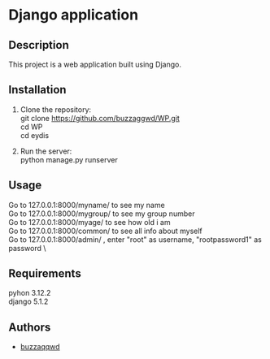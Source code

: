 # Django application
## Description
This project is a web application built using Django.

## Installation
1. Clone the repository: \
  git clone https://github.com/buzzaggwd/WP.git \
  cd WP \
  cd eydis

2. Run the server: \
  python manage.py runserver 

## Usage
Go to 127.0.0.1:8000/myname/ to see my name \
Go to 127.0.0.1:8000/mygroup/ to see my group number \
Go to 127.0.0.1:8000/myage/ to see how old i am \
Go to 127.0.0.1:8000/common/ to see all info about myself \
Go to 127.0.0.1:8000/admin/ , enter "root" as username, "rootpassword1" as password \

## Requirements
pyhon 3.12.2 \
django 5.1.2

## Authors
- [buzzaqqwd](https://github.com/buzzaggwd)
